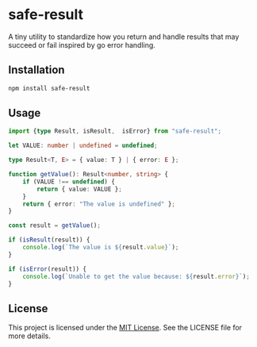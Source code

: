 # safe-result

A tiny utility to standardize how you return and handle results that may succeed or fail inspired by go error handling.


## Installation

```bash
npm install safe-result
```

## Usage

```ts
import {type Result, isResult,  isError} from "safe-result";

let VALUE: number | undefined = undefined;

type Result<T, E> = { value: T } | { error: E };

function getValue(): Result<number, string> {
    if (VALUE !== undefined) {
        return { value: VALUE };
    }
    return { error: "The value is undefined" };
}

const result = getValue();

if (isResult(result)) {
    console.log(`The value is ${result.value}`);
}

if (isError(result)) {
    console.log(`Unable to get the value because: ${result.error}`);
}
```

## License

This project is licensed under the [MIT License](./LICENSE). See the LICENSE file for more details.

